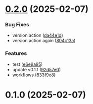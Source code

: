 # [0.2.0](https://github.com/phonevox/pbackup/compare/v0.1.0...v0.2.0) (2025-02-07)


### Bug Fixes

* version action ([da44e1d](https://github.com/phonevox/pbackup/commit/da44e1dbd0107371e050d6cefcd0a69bf95569ff))
* version action again ([804c13a](https://github.com/phonevox/pbackup/commit/804c13a7604f9bbb7e7ddddac43c562578ea226f))


### Features

* test ([e6e9a95](https://github.com/phonevox/pbackup/commit/e6e9a95f5730560e34d442b0f7412296740f5410))
* update v0.1.1 ([92d57e0](https://github.com/phonevox/pbackup/commit/92d57e01842fc4b2e35ec3c0826386d83cb78c69))
* workflows ([833f9e8](https://github.com/phonevox/pbackup/commit/833f9e8bf71fa774cdaa1547ba4aab0d009fc7a3))



# 0.1.0 (2025-02-07)



